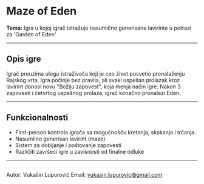 # Maze of Eden #

**Tema:** Igra u kojoj igrač istražuje nasumično generisane lavirinte u potrazi za 'Garden of Eden' 

---
## Opis igre
Igrač preuzima ulogu istraživača koji je ceo život posvetio pronalaženju Rajskog vrta.
Igra počinje bez pravila, ali svaki uspešan prolazak kroz lavirint donosi novu "Božiju zapovest",
koja menja način igre. Nakon 3 zapovesti i četvrtog uspešnog prolaza, igrač konačno pronalazi Eden.

---
## Funkcionalnosti
- First-person kontrola igrača sa mogućnošću kretanja, skakanja i trčanja.
- Nasumilno generisan lavirint (maze)
- Sistem za dobijanje i poštovanje zapovesti
- Različiti završeci igre u zavisnosti od finalne odluke

---
## 
Autor: Vukašin Lupurović
Email: vukasin.lupurovic@gmail.com
